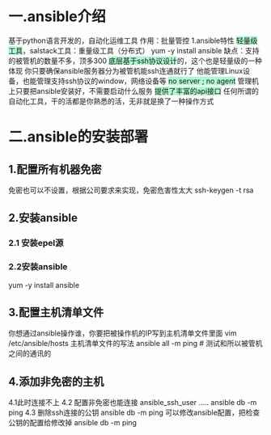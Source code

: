 # 一.ansible介绍
基于python语言开发的，自动化运维工具
作用：批量管控
1.ansible特性
<span style="background:#affad1">轻量级工具</span>，salstack工具：重量级工具（分布式）
yum -y install ansible
缺点：支持的被管机的数量不多，顶多300
<span style="background:#affad1">底层基于ssh协议设计</span>的，这个也是轻量级的一种体现
你只要确保ansible服务器分为被管机能ssh连通就行了
他能管理Linux设备，也能管理支持ssh协议的window，网络设备等
<span style="background:#affad1">no server ; no agent</span>
管理机上只要把ansible安装好，不需要启动什么服务
<span style="background:#affad1">提供了丰富的api接口</span>
任何所谓的自动化工具，干的活都是你熟悉的活，无非就是换了一种操作方式
# 二.ansible的安装部署

## 1.配置所有机器免密
免密也可以不设置，根据公司要求来实现，免密危害性太大
ssh-keygen -t rsa
## 2.安装ansible
### 2.1 安装epel源
### 2.2安装ansible
yum -y install ansible

## 3.配置主机清单文件
你想通过ansible操作谁，你要把被操作机的IP写到主机清单文件里面
vim /etc/ansible/hosts
主机清单文件的写法
ansible all -m ping  # 测试和所以被管机之间的通讯的

## 4.添加非免密的主机
4.1此时连接不上
4.2 配置非免密也能连接
ansible_ssh_user .....
ansible db -m ping 
4.3 删除ssh连接的公钥
ansible db -m ping 
可以修改ansible配置，把检查公钥的配置给修改掉
ansible db -m ping 









